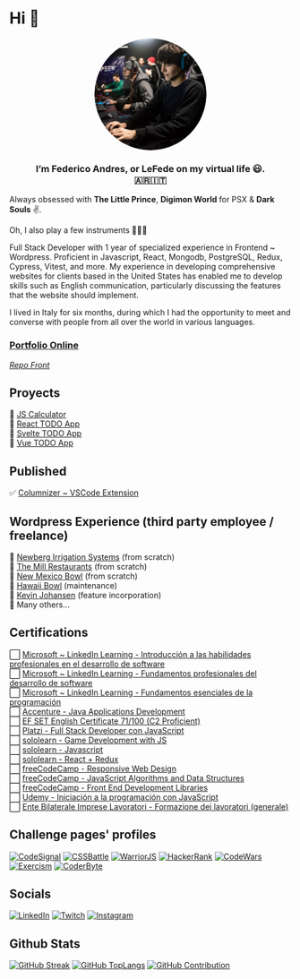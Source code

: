 # Hi 👋 


<div width="300px" align="center">
<img width="200px" src="./img.png"/ align="center" style="border-radius: 50%;">
<h3 align="center">I’m <b>Federico Andres</b>, or <b>LeFede</b> on my virtual life 😃. <br>🇦🇷🇮🇹</h3>
</div>


Always obsessed with <b>The Little Prince</b>, <b>Digimon World</b> for PSX & <b>Dark Souls</b> ✌.

Oh, I also play a few instruments 🥁🎸🎹


Full Stack Developer with 1 year of specialized experience in Frontend ~ Wordpress. Proficient in Javascript, React, Mongodb, PostgreSQL, Redux, Cypress, Vitest, and more. My experience in developing comprehensive websites for clients based in the United States has enabled me to develop skills such as English communication, particularly discussing the features that the website should implement.

I lived in Italy for six months, during which I had the opportunity to meet and converse with people from all over the world in various languages.

### [Portfolio Online](https://portfolio-main-tawny.vercel.app/)
<!--_(Portfolio text and translations are brought from a MongoDB database, and a custom backend also created for this ocassion)_-->

_[Repo Front](https://github.com/leFede/portfolio-main)_


## Proyects
🔷 [JS Calculator](https://js-calculator-five-kappa.vercel.app/)<br>
🔷 [React TODO App](https://react-todo-liard-rho.vercel.app/)<br>
🔷 [Svelte TODO App](https://svelte-todo-eta.vercel.app/)<br>
🔷 [Vue TODO App](https://vue-todo-five-kappa.vercel.app/)<br>

## Published
✅ [Columnizer ~ VSCode Extension](https://marketplace.visualstudio.com/items?itemName=LeFede.columnize)



## Wordpress Experience (third party employee / freelance)
🔶 [Newberg Irrigation Systems](https://irrigationnet.com/) (from scratch)<br>
🔶 [The Mill Restaurants](https://www.themillrestaurants.com/) (from scratch)<br>
🔶 [New Mexico Bowl](https://newmexicobowl.com/) (from scratch)<br>
🔶 [Hawaii Bowl](https://www.thehawaiibowl.com/) (maintenance)<br>
🔶 [Kevin Johansen](https://kevinjohansen.com/) (feature incorporation)<br>
🔶 Many others...<br>


## Certifications
⬜ [Microsoft ~ LinkedIn Learning - Introducción a las habilidades profesionales en el desarrollo de software](https://www.linkedin.com/learning/certificates/2363db2e4b01b6700e1e0ad0baadd9587edef6dab624f7cc3a79bbbe0a2a6c44?lipi=urn%3Ali%3Apage%3Ad_flagship3_profile_view_base%3ByiqRKssAQhO33iNzoTWSUQ%3D%3D)<br>
⬜ [Microsoft ~ LinkedIn Learning - Fundamentos profesionales del desarrollo de software](https://www.linkedin.com/learning/certificates/362303cc43de7262390a93241a5771c36b7b5c4441fcaca5d0563c69ee3d6263?lipi=urn%3Ali%3Apage%3Ad_flagship3_profile_view_base%3ByiqRKssAQhO33iNzoTWSUQ%3D%3D)<br>
⬜ [Microsoft ~ LinkedIn Learning - Fundamentos esenciales de la programación](https://www.linkedin.com/learning/certificates/fed714c954bbff0c588c6f24e649b2a05a2d4c7161b9c3c87173c11bdc98ce7a)<br>
⬜ [Accenture - Java Applications Development](https://www.mediafire.com/view/9z55tmhe8c7vb93/Java.jpg/file)<br>
⬜ [EF SET English Certificate 71/100 (C2 Proficient)](https://www.efset.org/cert/sGESXN)<br>
⬜ [Platzi - Full Stack Developer con JavaScript](https://platzi.com/p/lefede/learning-path/100-javascript-full-stack/diploma/detalle/)<br>
⬜ [sololearn - Game Development with JS](https://www.sololearn.com/Certificate/1175-26575590/jpg)<br>
⬜ [sololearn - Javascript](https://www.sololearn.com/certificates/course/en/26575590/1024/landscape/png)<br>
⬜ [sololearn - React + Redux](https://www.sololearn.com/Certificate/1097-26575590/jpg)<br>
⬜ [freeCodeCamp - Responsive Web Design](https://www.freecodecamp.org/certification/lefede/responsive-web-design)<br>
⬜ [freeCodeCamp - JavaScript Algorithms and Data Structures](https://www.freecodecamp.org/certification/LeFede/javascript-algorithms-and-data-structures)<br>
⬜ [freeCodeCamp - Front End Development Libraries](https://www.freecodecamp.org/certification/LeFede/front-end-development-libraries)<br>
⬜ [Udemy - Iniciación a la programación con JavaScript](https://www.udemy.com/certificate/UC-4474e27f-c205-4d78-9017-9c07b25066d5/)<br>
⬜ [Ente Bilaterale Imprese Lavoratori - Formazione dei lavoratori (generale)](https://drive.google.com/file/d/1km2H5UrApzsVhrWBIRn-b-vCMSdR7axI/view)<br>

## Challenge pages' profiles
[![CodeSignal](https://img.shields.io/badge/CodeSignal-%20-blue?style=plastic&logo=code_signal)](https://app.codesignal.com/profile/lefede)
[![CSSBattle](https://img.shields.io/badge/CSSBattle-%20-yellow?style=plastic&logo=code_signal)](https://cssbattle.dev/player/lefede)
[![WarriorJS](https://img.shields.io/badge/WarriorJS-%20-red?style=plastic&logo=code_signal)](https://warriorjs.com/lefede)
[![HackerRank](https://img.shields.io/badge/HackerRank-%20-green?style=plastic&logo=code_signal)](https://www.hackerrank.com/LeFede)
[![CodeWars](https://img.shields.io/badge/CodeWars-%20-critical?style=plastic&logo=code_signal)](https://www.codewars.com/users/LeFede)
[![Exercism](https://img.shields.io/badge/Exercism-%20-blue?style=plastic&logo=code_signal)](https://exercism.org/profiles/LeFede)
[![CoderByte](https://img.shields.io/badge/CoderByte-%20-9cf?style=plastic&logo=code_signal)](https://coderbyte.com/profile/LeFede)


## Socials
[![LinkedIn](https://img.shields.io/badge/LinkedIn-%230077B5.svg?logo=linkedin&logoColor=white)](https://linkedin.com/in/lefede)
[![Twitch](https://img.shields.io/twitch/status/LeFede?style=social)](https://www.twitch.tv/lefede)
[![Instagram](https://img.shields.io/badge/Instagram-9256c4.svg?logo=instagram)](https://www.instagram.com/lefedeok/)


## Github Stats
[![GitHub Streak](https://streak-stats.demolab.com?user=LeFede&theme=tokyonight&hide_border=false&date_format=j%20M%5B%20Y%5D)](https://streak-stats.demolab.com?user=LeFede&theme=tokyonight&hide_border=false&date_format=j%20M%5B%20Y%5D)
[![GitHub TopLangs](https://github-readme-stats.vercel.app/api/top-langs/?username=LeFede&theme=tokyonight&hide_border=false&include_all_commits=false&layout=compact&count_private=false)](https://github-readme-stats.vercel.app/api/top-langs/?username=LeFede&theme=tokyonight&hide_border=false&include_all_commits=false&layout=compact&count_private=false)
[![GitHub Contribution](https://github-readme-stats.vercel.app/api?username=LeFede&theme=tokyonight&hide_border=false&include_all_commits=false&count_private=false)](https://github-readme-stats.vercel.app/api?username=LeFede&theme=tokyonight&hide_border=false&include_all_commits=false&count_private=false)

<!---
LeFede/LeFede is a ✨ special ✨ repository because its `README.md` (this file) appears on your GitHub profile.
You can click the Preview link to take a look at your changes.
--->
